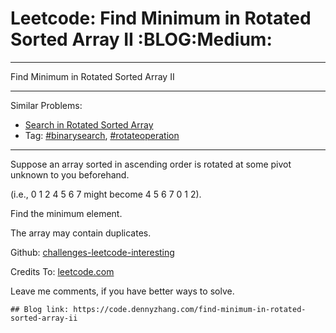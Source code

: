 # Leetcode: Find Minimum in Rotated Sorted Array II     :BLOG:Medium:


---

Find Minimum in Rotated Sorted Array II  

---

Similar Problems:  
-   [Search in Rotated Sorted Array](https://code.dennyzhang.com/search-in-rotated-sorted-array)
-   Tag: [#binarysearch](https://code.dennyzhang.com/tag/binarysearch), [#rotateoperation](https://code.dennyzhang.com/tag/rotateoperation)

---

Suppose an array sorted in ascending order is rotated at some pivot unknown to you beforehand.  

(i.e., 0 1 2 4 5 6 7 might become 4 5 6 7 0 1 2).  

Find the minimum element.  

The array may contain duplicates.  

Github: [challenges-leetcode-interesting](https://github.com/DennyZhang/challenges-leetcode-interesting/tree/master/find-minimum-in-rotated-sorted-array-ii)  

Credits To: [leetcode.com](https://leetcode.com/problems/find-minimum-in-rotated-sorted-array-ii/description/)  

Leave me comments, if you have better ways to solve.  

    ## Blog link: https://code.dennyzhang.com/find-minimum-in-rotated-sorted-array-ii